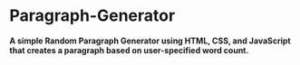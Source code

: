 # Paragraph-Generator
**A simple Random Paragraph Generator using HTML, CSS, and JavaScript that creates a paragraph based on user-specified word count.**
